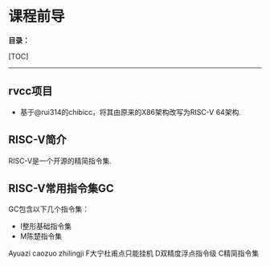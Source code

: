 # 课程前导

**目录：**

[TOC]

---

## rvcc项目

* 基于@rui314的chibicc，将其由原来的X86架构改写为RISC-V 64架构.

## RISC-V简介

RISC-V是一个开源的精简指令集.

## RISC-V常用指令集GC

GC包含以下几个指令集：

* I整形基础指令集
* M陈楚指令集

Ayuazi caozuo zhilingji 
F大宁杜甫点只能挂机
D双精度浮点指令级
C精简指令集